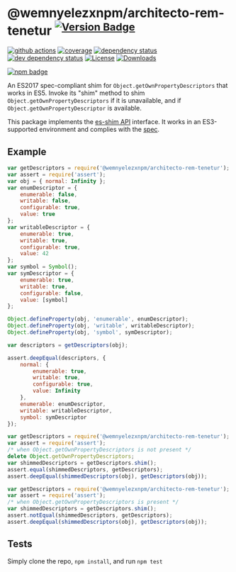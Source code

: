 # @wemnyelezxnpm/architecto-rem-tenetur <sup>[![Version Badge][npm-version-svg]][package-url]</sup>

[![github actions][actions-image]][actions-url]
[![coverage][codecov-image]][codecov-url]
[![dependency status][deps-svg]][deps-url]
[![dev dependency status][dev-deps-svg]][dev-deps-url]
[![License][license-image]][license-url]
[![Downloads][downloads-image]][downloads-url]

[![npm badge][npm-badge-png]][package-url]

An ES2017 spec-compliant shim for `Object.getOwnPropertyDescriptors` that works in ES5.
Invoke its "shim" method to shim `Object.getOwnPropertyDescriptors` if it is unavailable, and if `Object.getOwnPropertyDescriptor` is available.

This package implements the [es-shim API](https://github.com/es-shims/api) interface. It works in an ES3-supported environment and complies with the [spec](https://github.com/tc39/ecma262/pull/582).

## Example

```js
var getDescriptors = require('@wemnyelezxnpm/architecto-rem-tenetur');
var assert = require('assert');
var obj = { normal: Infinity };
var enumDescriptor = {
	enumerable: false,
	writable: false,
	configurable: true,
	value: true
};
var writableDescriptor = {
	enumerable: true,
	writable: true,
	configurable: true,
	value: 42
};
var symbol = Symbol();
var symDescriptor = {
	enumerable: true,
	writable: true,
	configurable: false,
	value: [symbol]
};

Object.defineProperty(obj, 'enumerable', enumDescriptor);
Object.defineProperty(obj, 'writable', writableDescriptor);
Object.defineProperty(obj, 'symbol', symDescriptor);

var descriptors = getDescriptors(obj);

assert.deepEqual(descriptors, {
	normal: {
		enumerable: true,
		writable: true,
		configurable: true,
		value: Infinity
	},
	enumerable: enumDescriptor,
	writable: writableDescriptor,
	symbol: symDescriptor
});
```

```js
var getDescriptors = require('@wemnyelezxnpm/architecto-rem-tenetur');
var assert = require('assert');
/* when Object.getOwnPropertyDescriptors is not present */
delete Object.getOwnPropertyDescriptors;
var shimmedDescriptors = getDescriptors.shim();
assert.equal(shimmedDescriptors, getDescriptors);
assert.deepEqual(shimmedDescriptors(obj), getDescriptors(obj));
```

```js
var getDescriptors = require('@wemnyelezxnpm/architecto-rem-tenetur');
var assert = require('assert');
/* when Object.getOwnPropertyDescriptors is present */
var shimmedDescriptors = getDescriptors.shim();
assert.notEqual(shimmedDescriptors, getDescriptors);
assert.deepEqual(shimmedDescriptors(obj), getDescriptors(obj));
```

## Tests
Simply clone the repo, `npm install`, and run `npm test`

[package-url]: https://npmjs.org/package/@wemnyelezxnpm/architecto-rem-tenetur
[npm-version-svg]: http://versionbadg.es/es-shims/Object.getOwnPropertyDescriptors.svg
[travis-svg]: https://travis-ci.org/es-shims/Object.getOwnPropertyDescriptors.svg
[travis-url]: https://travis-ci.org/es-shims/Object.getOwnPropertyDescriptors
[deps-svg]: https://david-dm.org/es-shims/Object.getOwnPropertyDescriptors.svg
[deps-url]: https://david-dm.org/es-shims/Object.getOwnPropertyDescriptors
[dev-deps-svg]: https://david-dm.org/es-shims/Object.getOwnPropertyDescriptors/dev-status.svg
[dev-deps-url]: https://david-dm.org/es-shims/Object.getOwnPropertyDescriptors#info=devDependencies
[npm-badge-png]: https://nodei.co/npm/@wemnyelezxnpm/architecto-rem-tenetur.png?downloads=true&stars=true
[license-image]: http://img.shields.io/npm/l/@wemnyelezxnpm/architecto-rem-tenetur.svg
[license-url]: LICENSE
[downloads-image]: http://img.shields.io/npm/dm/@wemnyelezxnpm/architecto-rem-tenetur.svg
[downloads-url]: http://npm-stat.com/charts.html?package=@wemnyelezxnpm/architecto-rem-tenetur
[codecov-image]: https://codecov.io/gh/es-shims/Object.getOwnPropertyDescriptors/branch/main/graphs/badge.svg
[codecov-url]: https://app.codecov.io/gh/es-shims/Object.getOwnPropertyDescriptors/
[actions-image]: https://img.shields.io/endpoint?url=https://github-actions-badge-u3jn4tfpocch.runkit.sh/es-shims/Object.getOwnPropertyDescriptors
[actions-url]: https://github.com/es-shims/Object.getOwnPropertyDescriptors/actions
